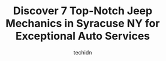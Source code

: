 ---
layout: ampstory
image: https://images.unsplash.com/photo-1580654712603-eb43273aff33?ixlib=rb-4.0.3&ixid=MnwxMjA3fDB8MHxwaG90by1wYWdlfHx8fGVufDB8fHx8&auto=format&fit=crop&w=640&h=853&q=80
author: techidn
featured: false
description: Experience the excellence of automotive service by visiting the 7 best Jeep Mechanic in Syracuse NY, USA. With their expertise, attention to detail, and commitment to customer satisfaction, 
title: Discover 7 Top-Notch Jeep Mechanics in Syracuse NY for Exceptional Auto Services
cover:
   title: Discover 7 Top-Notch Jeep Mechanics in Syracuse NY for Exceptional Auto Services
   subtitle: Rickpate
   background: https://images.unsplash.com/photo-1580654712603-eb43273aff33?ixlib=rb-4.0.3&ixid=MnwxMjA3fDB8MHxwaG90by1wYWdlfHx8fGVufDB8fHx8&auto=format&fit=crop&w=640&h=853&q=80

pages: 
 - layout: thirds
   top: <h1>#1 Syracuse Auto Works</h1>
   bottom: "<p>Always bring my wehicles here, the techs and reception are great, honest communicators. Recently got a trans cooling line replaced, all new sparkplugs, aftermarket level </p>"
   background: https://www.knot35.com/toplist/wp-content/uploads/2023/06/best-jeep-mechanic-1-in-syracuse-ny-1685838310.jpeg
   backgroundblur: true
 - layout: thirds
   top: <h1>#2 Fehlman Brothers Auto Repair - Syracuse</h1>
   bottom: "<p>116 S Midler Ave, Syracuse, NY 13206, United States</p>"
   background: https://www.knot35.com/toplist/wp-content/uploads/2023/06/best-jeep-mechanic-2-in-syracuse-ny-1685838311.jpeg
   cta:
      link: https://www.knot35.com/toplist/discover-7-top-notch-jeep-mechanics-in-syracuse-ny-for-exceptional-auto-services/
      text: Discover 7 Top-Notch Jeep Mechanics in Syracuse NY for Exceptional Auto Services
 - layout: thirds
   top: <h1>#3 Upstate Imports Auto Repair Syracuse LLC</h1>
   bottom: "<p>2221 Erie Blvd E, Syracuse, NY 13224, United States</p>"
   background: https://www.knot35.com/toplist/wp-content/uploads/2023/06/best-jeep-mechanic-3-in-syracuse-ny-1685838311.jpeg
   cta:
      link: https://www.knot35.com/toplist/discover-7-top-notch-jeep-mechanics-in-syracuse-ny-for-exceptional-auto-services/
      text: Discover 7 Top-Notch Jeep Mechanics in Syracuse NY for Exceptional Auto Services
 - layout: thirds
   top: <h1>#4 Greeleys Auto & Tire Inc</h1>
   bottom: "<p>6120 S Salina St, Syracuse, NY 13205, United States</p>"
   background: https://images.unsplash.com/photo-1510906594845-bc082582c8cc?ixlib=rb-4.0.3&ixid=MnwxMjA3fDB8MHxwaG90by1wYWdlfHx8fGVufDB8fHx8&auto=format&fit=crop&w=640&h=853&q=80
   cta:
      link: https://www.knot35.com/toplist/discover-7-top-notch-jeep-mechanics-in-syracuse-ny-for-exceptional-auto-services/
      text: Discover 7 Top-Notch Jeep Mechanics in Syracuse NY for Exceptional Auto Services
 - layout: thirds
   top: <h1>#5 Chryslers Treasure Automotive Inc</h1>
   bottom: "<p>307 Factory Ave, Syracuse, NY 13208, United States</p>"
   background: https://images.unsplash.com/photo-1489648022186-8f49310909a0?ixlib=rb-4.0.3&ixid=MnwxMjA3fDB8MHxwaG90by1wYWdlfHx8fGVufDB8fHx8&auto=format&fit=crop&w=640&h=853&q=80
   cta:
      link: https://www.knot35.com/toplist/discover-7-top-notch-jeep-mechanics-in-syracuse-ny-for-exceptional-auto-services/
      text: Discover 7 Top-Notch Jeep Mechanics in Syracuse NY for Exceptional Auto Services
 - layout: thirds
   top: <h1>#6 Hobbs Auto</h1>
   bottom: "<p>102 Grand Ave, Syracuse, NY 13204, United States</p>"
   background: https://images.unsplash.com/photo-1533735380053-eb8d0759b24a?ixlib=rb-4.0.3&ixid=MnwxMjA3fDB8MHxwaG90by1wYWdlfHx8fGVufDB8fHx8&auto=format&fit=crop&w=640&h=853&q=80
   cta:
      link: https://www.knot35.com/toplist/discover-7-top-notch-jeep-mechanics-in-syracuse-ny-for-exceptional-auto-services/
      text: Discover 7 Top-Notch Jeep Mechanics in Syracuse NY for Exceptional Auto Services
 - layout: thirds
   top: <h1>#7 Davco Performance Automotive</h1>
   bottom: "<p>102 Catawba St, Syracuse, NY 13208, United States</p>"
   background: https://images.unsplash.com/photo-1608501821300-4f99e58bba77?ixlib=rb-4.0.3&ixid=MnwxMjA3fDB8MHxwaG90by1wYWdlfHx8fGVufDB8fHx8&auto=format&fit=crop&w=640&h=853&q=80
   cta:
      link: https://www.knot35.com/toplist/discover-7-top-notch-jeep-mechanics-in-syracuse-ny-for-exceptional-auto-services/
      text: Discover 7 Top-Notch Jeep Mechanics in Syracuse NY for Exceptional Auto Services
 - layout: thirds
   middle: Continue reading...
   background: https://images.unsplash.com/photo-1618005182384-a83a8bd57fbe?ixlib=rb-4.0.3&ixid=MnwxMjA3fDB8MHxwaG90by1wYWdlfHx8fGVufDB8fHx8&auto=format&fit=crop&w=640&h=853&q=80
   cta:
      link: https://www.knot35.com/toplist/discover-7-top-notch-jeep-mechanics-in-syracuse-ny-for-exceptional-auto-services/
      text: Discover 7 Top-Notch Jeep Mechanics in Syracuse NY for Exceptional Auto Services
      
---
